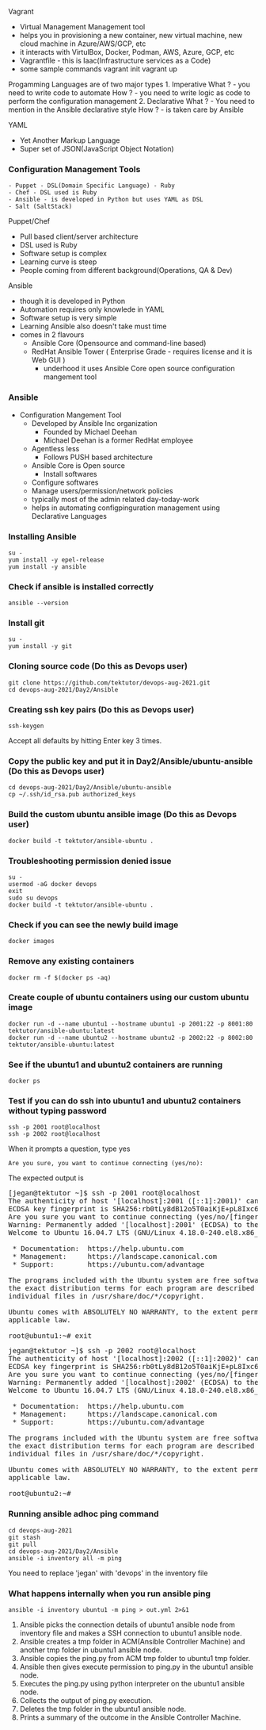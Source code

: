 Vagrant
   - Virtual Management Management tool
   - helps you in provisioning a new container, new virtual machine, new cloud machine in Azure/AWS/GCP, etc
   - it interacts with VirtulBox, Docker, Podman, AWS, Azure, GCP, etc
   - Vagrantfile
	- this is Iaac(Infrastructure services as a Code)
   - some sample commands
	 vagrant init
	 vagrant up

Progamming Languages are of two major types
	1. Imperative
	What ?
	- you need to write code to automate
	How ?
	- you need to write logic as code to perform the configuration management
	2. Declarative
	What ?
		- You need to mention in the Ansible declarative style
	How ?
		- is taken care by Ansible

YAML
 - Yet Another Markup Language
 - Super set of JSON(JavaScript Object Notation)

### Configuration Management Tools
	- Puppet - DSL(Domain Specific Language) - Ruby
	- Chef - DSL used is Ruby
	- Ansible - is developed in Python but uses YAML as DSL
	- Salt (SaltStack)

Puppet/Chef
  - Pull based client/server architecture
  - DSL used is Ruby
  - Software setup is complex
  - Learning curve is steep
  - People coming from different background(Operations, QA & Dev) 

Ansible 
  - though it is developed in Python
  - Automation requires only knowlede in YAML
  - Software setup is very simple
  - Learning Ansible also doesn't take must time
  - comes in 2 flavours
	- Ansible Core (Opensource and command-line based)
	- RedHat Ansible Tower ( Enterprise Grade - requires license and it is Web GUI )
		- underhood it uses Ansible Core open source configuration mangement tool
  
### Ansible
- Configuration Mangement Tool
	- Developed by Ansible Inc organization
		- Founded by Michael Deehan
		- Michael Deehan is a former RedHat employee
	- Agentless less
        - Follows PUSH based architecture
	- Ansible Core is Open source
    	- Install softwares
	- Configure softwares
	- Manage users/permission/network policies
	- typically most of the admin related day-today-work
	- helps in automating configpinguration management using Declarative Languages

### Installing Ansible
```
su -
yum install -y epel-release
yum install -y ansible
```

### Check if ansible is installed correctly
```
ansible --version
```

### Install git
```
su -
yum install -y git
```

### Cloning source code (Do this as Devops user)
```
git clone https://github.com/tektutor/devops-aug-2021.git
cd devops-aug-2021/Day2/Ansible
```

### Creating ssh key pairs (Do this as Devops user)
```
ssh-keygen
```
Accept all defaults by hitting Enter key 3 times.

### Copy the public key and put it in Day2/Ansible/ubuntu-ansible (Do this as Devops user)
```
cd devops-aug-2021/Day2/Ansible/ubuntu-ansible
cp ~/.ssh/id_rsa.pub authorized_keys
```

### Build the custom ubuntu ansible image (Do this as Devops user)
```
docker build -t tektutor/ansible-ubuntu .
```

### Troubleshooting permission denied issue
```
su -
usermod -aG docker devops
exit
sudo su devops
docker build -t tektutor/ansible-ubuntu .
```

### Check if you can see the newly build image
```
docker images
```

### Remove any existing containers
```
docker rm -f $(docker ps -aq)
```

### Create couple of ubuntu containers using our custom ubuntu image
```
docker run -d --name ubuntu1 --hostname ubuntu1 -p 2001:22 -p 8001:80 tektutor/ansible-ubuntu:latest 
docker run -d --name ubuntu2 --hostname ubuntu2 -p 2002:22 -p 8002:80 tektutor/ansible-ubuntu:latest 
```

### See if the ubuntu1 and ubuntu2 containers are running
```
docker ps
```

### Test if you can do ssh into ubuntu1 and ubuntu2 containers without typing password
```
ssh -p 2001 root@localhost
ssh -p 2002 root@localhost
```
When it prompts a question, type yes
```
Are you sure, you want to continue connecting (yes/no): 
```
The expected output is
<pre>
[jegan@tektutor ~]$ ssh -p 2001 root@localhost
The authenticity of host '[localhost]:2001 ([::1]:2001)' can't be established.
ECDSA key fingerprint is SHA256:rb0tLy8dB12o5T0aiKjE+pL8Ixc6Zfrkp9UBuHDz2Bk.
Are you sure you want to continue connecting (yes/no/[fingerprint])? yes
Warning: Permanently added '[localhost]:2001' (ECDSA) to the list of known hosts.
Welcome to Ubuntu 16.04.7 LTS (GNU/Linux 4.18.0-240.el8.x86_64 x86_64)

 * Documentation:  https://help.ubuntu.com
 * Management:     https://landscape.canonical.com
 * Support:        https://ubuntu.com/advantage

The programs included with the Ubuntu system are free software;
the exact distribution terms for each program are described in the
individual files in /usr/share/doc/*/copyright.

Ubuntu comes with ABSOLUTELY NO WARRANTY, to the extent permitted by
applicable law.

root@ubuntu1:~# exit
</pre>

<pre>
jegan@tektutor ~]$ ssh -p 2002 root@localhost
The authenticity of host '[localhost]:2002 ([::1]:2002)' can't be established.
ECDSA key fingerprint is SHA256:rb0tLy8dB12o5T0aiKjE+pL8Ixc6Zfrkp9UBuHDz2Bk.
Are you sure you want to continue connecting (yes/no/[fingerprint])? yes
Warning: Permanently added '[localhost]:2002' (ECDSA) to the list of known hosts.
Welcome to Ubuntu 16.04.7 LTS (GNU/Linux 4.18.0-240.el8.x86_64 x86_64)

 * Documentation:  https://help.ubuntu.com
 * Management:     https://landscape.canonical.com
 * Support:        https://ubuntu.com/advantage

The programs included with the Ubuntu system are free software;
the exact distribution terms for each program are described in the
individual files in /usr/share/doc/*/copyright.

Ubuntu comes with ABSOLUTELY NO WARRANTY, to the extent permitted by
applicable law.

root@ubuntu2:~#    
</pre>

### Running ansible adhoc ping command
```
cd devops-aug-2021
git stash
git pull
cd devops-aug-2021/Day2/Ansible
ansible -i inventory all -m ping
```
You need to replace 'jegan' with 'devops' in the inventory file 

### What happens internally when you run ansible ping
```
ansible -i inventory ubuntu1 -m ping > out.yml 2>&1
```
1. Ansible picks the connection details of ubuntu1 ansible node from inventory file and makes a SSH connection to ubuntu1 ansible node.
2. Ansible creates a tmp folder in ACM(Ansible Controller Machine) and another tmp folder in ubuntu1 ansible node.
3. Ansible copies the ping.py from ACM tmp folder to ubuntu1 tmp folder.
4. Ansible then gives execute permission to ping.py in the ubuntu1 ansible node.
5. Executes the ping.py using python interpreter on the ubuntu1 ansible node.
6. Collects the output of ping.py execution.
7. Deletes the tmp folder in the ubuntu1 ansible node.
8. Prints a summary of the outcome in the Ansible Controller Machine.
